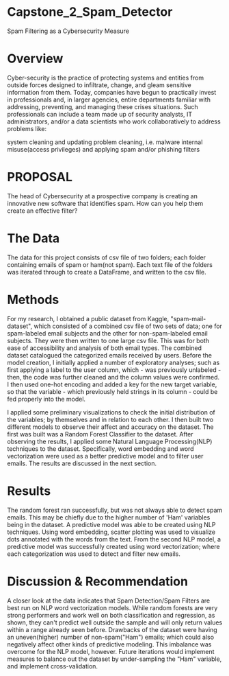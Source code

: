 # Capstone_2_Spam_Detector
Spam Filtering as a Cybersecurity Measure


# Overview
Cyber-security is the practice of protecting systems and entities from outside forces designed to infiltrate, change, and gleam sensitive information from them. Today, companies have begun to practically invest in professionals and, in larger agencies, entire departments familiar with addressing, preventing, and managing these crises situations. Such professionals can include a team made up of security analysts, IT administrators, and/or a data scientists who work collaboratively to address problems like:

system cleaning and updating
problem cleaning, i.e. malware
internal misuse(access privileges)
and applying spam and/or phishing filters


# PROPOSAL
The head of Cybersecurity at a prospective company is creating an innovative new software that identifies spam. How can you help them create an effective filter?


# The Data
The data for this project consists of csv file of two folders; each folder containing emails of spam or ham(not spam). Each text file of the folders was iterated through to create a DataFrame, and written to the csv file.


# Methods
For my research, I obtained a public dataset from Kaggle, "spam-mail-dataset", which consisted of a combined csv file of two sets of data; one for spam-labeled email subjects and the other for non-spam-labeled email subjects. They were then written to one large csv file. This was for both ease of accessibility and analysis of both email types. The combined dataset catalogued the categorized emails received by users. Before the model creation, I initially applied a number of exploratory analyses; such as first applying a label to the user column, which - was previously unlabeled - then, the code was further cleaned and the column values were confirmed. I then used one-hot encoding and added a key for the new target variable, so that the variable - which previously held strings in its column - could be fed properly into the model.

I applied some preliminary visualizations to check the initial distribution of the variables; by themselves and in relation to each other. I then built two different models to observe their affect and accuracy on the dataset. The first was built was a Random Forest Classifier to the dataset. After observing the results, I applied some Natural Language Processing(NLP) techniques to the dataset. Specifically, word embedding and word vectorization were used as a better predictive model and to filter user emails. The results are discussed in the next section.


# Results
The random forest ran successfully, but was not always able to detect spam emails. This may be chiefly due to the higher number of 'Ham' variables being in the dataset. A predictive model was able to be created using NLP techniques. Using word embedding, scatter plotting was used to visualize dots annotated with the words from the text. From the second NLP model, a predictive model was successfully created using word vectorization; where each categorization was used to detect and filter new emails.


# Discussion & Recommendation
A closer look at the data indicates that Spam Detection/Spam Filters are best run on NLP word vectorization models. While random forests are very strong performers and work well on both classification and regression, as shown, they can't predict well outside the sample and will only return values within a range already seen before. Drawbacks of the dataset were having an uneven(higher) number of non-spam("Ham") emails; which could also negatively affect other kinds of predictive modeling. This imbalance was overcome for the NLP model, however. Future iterations would implement measures to balance out the dataset by under-sampling the "Ham" variable, and implement cross-validation.
